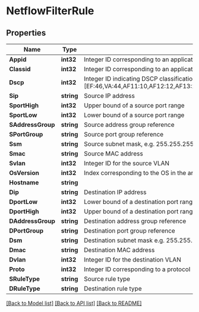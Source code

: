 # NetflowFilterRule

## Properties

Name | Type | Description | Notes
------------ | ------------- | ------------- | -------------
**Appid** | **int32** | Integer ID corresponding to an application in the network-level application map | [optional] 
**Classid** | **int32** | Integer ID corresponding to an application class in the network-level application map | [optional] 
**Dscp** | **int32** | Integer ID indicating DSCP classification, where mappings are as follows: [EF:46,VA:44,AF11:10,AF12:12,AF13:14,AF21:18,AF22:20,AF23:22,AF31:26,AF32:28,AF33:30,AF41:34,AF42:36,AF43:38,CS0:0,CS1:8,CS2:16,CS3:24,CS4:32,CS5:40,CS6:48,CS7:56] | [optional] 
**Sip** | **string** | Source IP address | [optional] 
**SportHigh** | **int32** | Upper bound of a source port range | [optional] 
**SportLow** | **int32** | Lower bound of a source port range | [optional] 
**SAddressGroup** | **string** | Source address group reference | [optional] 
**SPortGroup** | **string** | Source port group reference | [optional] 
**Ssm** | **string** | Source subnet mask, e.g. 255.255.255.0 | [optional] 
**Smac** | **string** | Source MAC address | [optional] 
**Svlan** | **int32** | Integer ID for the source VLAN | [optional] 
**OsVersion** | **int32** | Index corresponding to the OS in the array: [OTHER,WINDOWS,LINUX,MACOS,IOS,ANDROID,EDGE] | [optional] 
**Hostname** | **string** |  | [optional] 
**Dip** | **string** | Destination IP address | [optional] 
**DportLow** | **int32** | Lower bound of a destination port range | [optional] 
**DportHigh** | **int32** | Upper bound of a destination port range | [optional] 
**DAddressGroup** | **string** | Destination address group reference | [optional] 
**DPortGroup** | **string** | Destination port group reference | [optional] 
**Dsm** | **string** | Destination subnet mask e.g. 255.255.255.0 | [optional] 
**Dmac** | **string** | Destination MAC address | [optional] 
**Dvlan** | **int32** | Integer ID for the destination VLAN | [optional] 
**Proto** | **int32** | Integer ID corresponding to a protocol | [optional] 
**SRuleType** | **string** | Source rule type | [optional] 
**DRuleType** | **string** | Destination rule type | [optional] 

[[Back to Model list]](../README.md#documentation-for-models) [[Back to API list]](../README.md#documentation-for-api-endpoints) [[Back to README]](../README.md)


